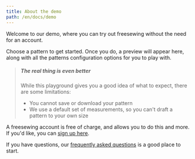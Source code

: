 ```yaml
---
title: About the demo
path: /en/docs/demo
---
```


Welcome to our demo, where you can try out freesewing without the need for an account.

Choose a pattern to get started. Once you do, a preview will appear here, along with all the
patterns configuration options for you to play with.

> ##### The real thing is even better
>
> While this playground gives you a good idea of what to expect, there are some limitations:
>
> - You cannot save or download your pattern
> - We use a default set of measurements, so you can't draft a pattern to your own size

A freesewing account is free of charge, and allows you to do this and more.
If you'd like, you can [sign up here](/en/signup).

If you have questions, our [frequently asked questions](/en/docs/faq) is a good place to start.
